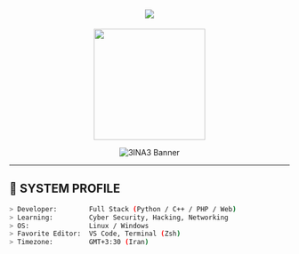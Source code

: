 <h1 align="center"><img src="https://readme-typing-svg.demolab.com?font=Fira+Code&duration=3000&pause=1000&color=0AFFEF&center=true&vCenter=true&lines=Welcome+to+my+command+center;Booting+profile...;Initializing+cyber+persona...;Access+Granted+%F0%9F%94%91" /></h1>

<p align="center">
  <img src="https://media.giphy.com/media/xT9IgzoKnwFNmISR8I/giphy.gif" width="200" />
</p>
<p align="center">
  <img src="banner.png" alt="3INA3 Banner" />
</p>

---

## 🧠 SYSTEM PROFILE

```bash
> Developer:        Full Stack (Python / C++ / PHP / Web)
> Learning:         Cyber Security, Hacking, Networking
> OS:               Linux / Windows
> Favorite Editor:  VS Code, Terminal (Zsh)
> Timezone:         GMT+3:30 (Iran)
